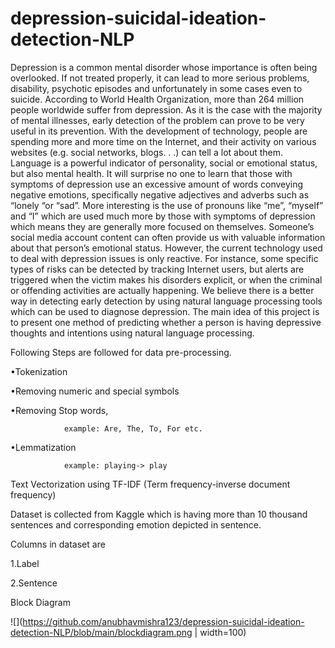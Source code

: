 # depression-suicidal-ideation-detection-NLP

Depression is a common mental disorder whose importance is often being overlooked. If not treated properly, it can lead to more serious problems, disability, psychotic episodes and unfortunately in some cases even to suicide. According to World Health Organization, more than 264 million people worldwide suffer from depression. As it is the case with the majority of mental illnesses, early detection of the problem can prove to be very useful in its prevention. With the development of technology, people are spending more and more time on the Internet, and their activity on various websites (e.g. social networks, blogs. . .) can tell a lot about them. Language is a powerful indicator of personality, social or emotional status, but also mental health. It will surprise no one to learn that those with symptoms of depression use an excessive amount of words conveying negative emotions, specifically negative adjectives and adverbs such as “lonely “or “sad”. More interesting is the use of pronouns like “me”, “myself” and “I” which are used much more by those with symptoms of depression which means they are generally more focused on themselves. Someone’s social media account content can often provide us with valuable information about that person’s emotional status. However, the current technology used to deal with depression issues is only reactive. For instance, some specific types of risks can be detected by tracking Internet users, but alerts are triggered when the victim makes his disorders explicit, or when the criminal or offending activities are actually happening. We believe there is a better way in detecting early detection by using natural language processing tools
which can be used to diagnose depression. The main idea of this project is to present one method of predicting whether a person is having depressive thoughts and intentions using natural language processing.


Following Steps are followed for data pre-processing.

•Tokenization

•Removing numeric and special symbols

•Removing Stop words,

                example: Are, The, To, For etc.
                
•Lemmatization 

                example: playing-> play
                
Text Vectorization using TF-IDF (Term frequency-inverse document frequency)


Dataset is collected from Kaggle which is having more than 10 thousand sentences and corresponding emotion depicted in sentence.

Columns in dataset are

1.Label

2.Sentence

Block Diagram

![](https://github.com/anubhavmishra123/depression-suicidal-ideation-detection-NLP/blob/main/blockdiagram.png | width=100)



